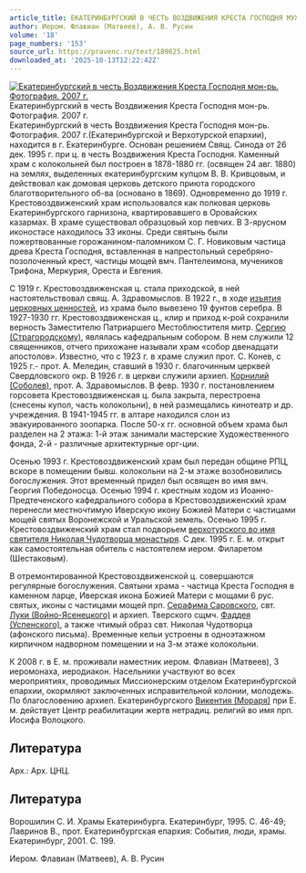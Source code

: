 ```yaml
---
article_title: ЕКАТЕРИНБУРГСКИЙ В ЧЕСТЬ ВОЗДВИЖЕНИЯ КРЕСТА ГОСПОДНЯ МУЖСКОЙ МОНАСТЫРЬ
author: Иером. Флавиан (Матвеев), А. В. Русин
volume: '18'
page_numbers: '153'
source_url: https://pravenc.ru/text/189625.html
downloaded_at: '2025-10-13T12:22:42Z'
---
```


[![Екатеринбургский в честь Воздвижения Креста Господня мон-рь. Фотография. 2007 г.](https://pravenc.ru/data/901/493/1234/i200.jpg "Кликните для увеличения картинки")](https://pravenc.ru/data/901/493/1234/i400.jpg)Екатеринбургский в честь Воздвижения Креста Господня мон-рь. Фотография. 2007 г.  
Екатеринбургский в честь Воздвижения Креста Господня мон-рь. Фотография. 2007 г.(Екатеринбургской и Верхотурской епархии), находится в г. Екатеринбурге. Основан решением Свящ. Синода от 26 дек. 1995 г. при ц. в честь Воздвижения Креста Господня. Каменный храм с колокольней был построен в 1878-1880 гг. (освящен 24 авг. 1880) на землях, выделенных екатеринбургским купцом В. В. Кривцовым, и действовал как домовая церковь детского приюта городского благотворительного об-ва (основано в 1869). Одновременно до 1919 г. Крестовоздвиженский храм использовался как полковая церковь Екатеринбургского гарнизона, квартировавшего в Оровайских казармах. В храме существовал образцовый хор певчих. В 3-ярусном иконостасе находилось 33 иконы. Среди святынь были пожертвованные горожанином-паломником С. Г. Новиковым частица древа Креста Господня, вставленная в напрестольный серебряно-позолоченный крест, частицы мощей вмч. Пантелеимона, мучеников Трифона, Меркурия, Ореста и Евгения.

С 1919 г. Крестовоздвиженская ц. стала приходской, в ней настоятельствовал свящ. А. Здравомыслов. В 1922 г., в ходе [изъятия церковных ценностей](<https://pravenc.ru/text/ИЗЪЯТИЕ ЦЕРКОВНЫХ ЦЕННОСТЕЙ.html>), из храма было вывезено 19 фунтов серебра. В 1927-1930 гг. Крестовоздвиженская ц., клир и приход к-рой сохранили верность Заместителю Патриаршего Местоблюстителя митр. [Сергию (Страгородскому)](<https://pravenc.ru/text/Сергию (Страгородскому).html>), являлась кафедральным собором. В нем служили 12 священников, отчего прихожане называли храм «собор двенадцати апостолов». Известно, что с 1923 г. в храме служил прот. С. Конев, с 1925 г.- прот. А. Меледин, ставший в 1930 г. благочинным церквей Свердловского окр. В 1926 г. в церкви служили архиеп. [Корнилий (Соболев)](<https://pravenc.ru/text/Корнилий (Соболев).html>), прот. А. Здравомыслов. В февр. 1930 г. постановлением горсовета Крестовоздвиженская ц. была закрыта, перестроена (снесены купол, часть колокольни), в ней размещались кинотеатр и др. учреждения. В 1941-1945 гг. в алтаре находился слон из эвакуированного зоопарка. После 50-х гг. основной объем храма был разделен на 2 этажа: 1-й этаж занимали мастерские Художественного фонда, 2-й - различные архитектурные орг-ции.

Осенью 1993 г. Крестовоздвиженский храм был передан общине РПЦ, вскоре в помещении бывш. колокольни на 2-м этаже возобновились богослужения. Этот временный придел был освящен во имя вмч. Георгия Победоносца. Осенью 1994 г. крестным ходом из Иоанно-Предтеченского кафедрального собора в Крестовоздвиженский храм перенесли местночтимую Иверскую икону Божией Матери с частицами мощей святых Воронежской и Уральской земель. Осенью 1995 г. Крестовоздвиженский храм стал подворьем [верхотурского во имя святителя Николая Чудотворца монастыря](<https://pravenc.ru/text/верхотурского во имя святителя Николая Чудотворца монастыря.html>). С дек. 1995 г. Е. м. открыт как самостоятельная обитель с настоятелем иером. Филаретом (Шестаковым).

В отремонтированной Крестовоздвиженской ц. совершаются регулярные богослужения. Святыни храма - частица Креста Господня в каменном ларце, Иверская икона Божией Матери с мощами 6 рус. святых, иконы с частицами мощей прп. [Серафима Саровского](<https://pravenc.ru/text/Серафим Саровский.html>), свт. [Луки (Войно-Ясенецкого)](<https://pravenc.ru/text/Луки (Войно-Ясенецкого).html>) и архиеп. Тверского сщмч. [Фаддея (Успенского)](<https://pravenc.ru/text/Фаддея (Успенского).html>), а также чтимый образ свт. Николая Чудотворца (афонского письма). Временные кельи устроены в одноэтажном кирпичном надворном помещении и на 3-м этаже колокольни.

К 2008 г. в Е. м. проживали наместник иером. Флавиан (Матвеев), 3 иеромонаха, иеродиакон. Насельники участвуют во всех мероприятиях, проводимых Миссионерским отделом Екатеринбургской епархии, окормляют заключенных исправительной колонии, молодежь. По благословению архиеп. Екатеринбургского [Викентия (Мораря)](<https://pravenc.ru/text/Викентия (Мораря).html>) при Е. м. действует Центр реабилитации жертв нетрадиц. религий во имя прп. Иосифа Волоцкого.

## Литература

Арх.: Арх. ЦНЦ.

## Литература

Ворошилин С. И. Храмы Екатеринбурга. Екатеринбург, 1995. С. 46-49; Лавринов В., прот. Екатеринбургская епархия: События, люди, храмы. Екатеринбург, 2001. С. 199.

Иером. Флавиан (Матвеев), А. В. Русин
